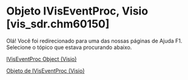 
# Objeto IVisEventProc, Visio [vis_sdr.chm60150]

Olá! Você foi redirecionado para uma das nossas páginas de Ajuda F1. Selecione o tópico que estava procurando abaixo.

[IVisEventProc Object (Visio)](http://msdn.microsoft.com/library/b6725db2-82fd-46f8-0474-0f88904eaa33.aspx)

[Objeto de IVisEventProc (Visio)](http://msdn.microsoft.com/library/332ec60d-c70a-9d7f-15ad-bb797f60b3a5%28Office.15%29.aspx)

